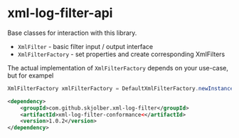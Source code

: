 # xml-log-filter-api
Base classes for interaction with this library. 

 * `XmlFilter` - basic filter input / output interface
 * `XmlFilterFactory` - set properties and create corresponding XmlFilters 

The actual implementation of `XmlFilterFactory` depends on your use-case, but for exampel

```java
XmlFilterFactory xmlFilterFactory = DefaultXmlFilterFactory.newInstance();
```

```xml
<dependency>
    <groupId>com.github.skjolber.xml-log-filter</groupId>
    <artifactId>xml-log-filter-conformance<</artifactId>
    <version>1.0.2</version>
</dependency>
```


